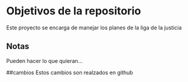 # Objetivos de la repositorio

Este proyecto se encarga de manejar los planes de la liga de la justicia


## Notas
Pueden hacer lo que quieran...

##cambios
Estos cambios son realzados en github
